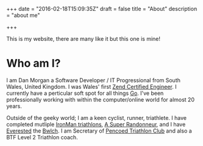 +++
date = "2016-02-18T15:09:35Z"
draft = false
title = "About"
description = "about me"

+++

This is my website, there are many like it but this one is mine!

# Who am I?

I am Dan Morgan a Software Developer / IT Progressional from South Wales, United Kingdom. I was Wales' first [Zend Certified Engineer](http://www.zend.com/en/yellow-pages/ZEND002284). I currently have a perticular soft spot for all things [Go](https://golang.org). I've been professionally working with within the computer/online world for almost 20 years.

Outside of the geeky world; I am a keen cyclist, runner, triathlete. I have completed mutliple [IronMan triathlons](http://www.ironman.com), [A Super Randonneur](http://www.audax-club-parisien.com/EN/421.html), and I have [Everested](http://www.everesting.cc/the-rules/) the [Bwlch](http://veloviewer.com/everesting/329707367). I am Secretary of [Pencoed Triathlon Club](http://pencoedtri.club) and also a BTF Level 2 Triathlon coach.
